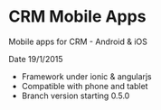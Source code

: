 CRM Mobile Apps
===============

Mobile apps for CRM - Android &amp; iOS

Date 19/1/2015

- Framework under ionic & angularjs
- Compatible with phone and tablet
- Branch version starting 0.5.0
